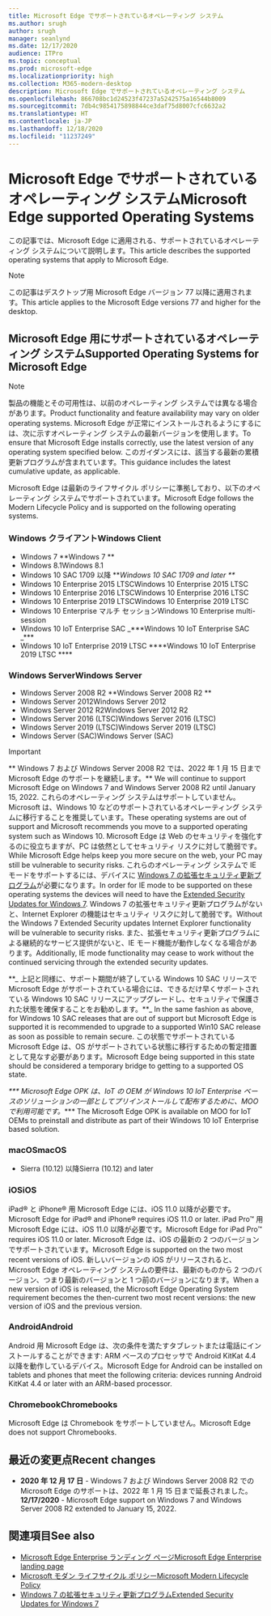```yaml
---
title: Microsoft Edge でサポートされているオペレーティング システム
ms.author: srugh
author: srugh
manager: seanlynd
ms.date: 12/17/2020
audience: ITPro
ms.topic: conceptual
ms.prod: microsoft-edge
ms.localizationpriority: high
ms.collection: M365-modern-desktop
description: Microsoft Edge でサポートされているオペレーティング システム
ms.openlocfilehash: 866708bc1d24523f47237a5242575a16544b8009
ms.sourcegitcommit: 7db4c9854175898844ce3daf75d8007cfc6632a2
ms.translationtype: HT
ms.contentlocale: ja-JP
ms.lasthandoff: 12/18/2020
ms.locfileid: "11237249"
---
```

# <span data-ttu-id="17449-103">Microsoft Edge でサポートされているオペレーティング システム</span><span class="sxs-lookup"><span data-stu-id="17449-103">Microsoft Edge supported Operating Systems</span></span>

<span data-ttu-id="17449-104">この記事では、Microsoft Edge に適用される、サポートされているオペレーティング システムについて説明します。</span><span class="sxs-lookup"><span data-stu-id="17449-104">This article describes the supported operating systems that apply to Microsoft Edge.</span></span>

> [!NOTE]
> <span data-ttu-id="17449-105">この記事はデスクトップ用 Microsoft Edge バージョン 77 以降に適用されます。</span><span class="sxs-lookup"><span data-stu-id="17449-105">This article applies to the Microsoft Edge versions 77 and higher for the desktop.</span></span>

## <span data-ttu-id="17449-106">Microsoft Edge 用にサポートされているオペレーティング システム</span><span class="sxs-lookup"><span data-stu-id="17449-106">Supported Operating Systems for Microsoft Edge</span></span>

> [!NOTE]
> <span data-ttu-id="17449-107">製品の機能とその可用性は、以前のオペレーティング システムでは異なる場合があります。</span><span class="sxs-lookup"><span data-stu-id="17449-107">Product functionality and feature availability may vary on older operating systems.</span></span> <span data-ttu-id="17449-108">Microsoft Edge が正常にインストールされるようにするには、次に示すオペレーティング システムの最新バージョンを使用します。</span><span class="sxs-lookup"><span data-stu-id="17449-108">To ensure that Microsoft Edge installs correctly, use the latest version of any operating system specified below.</span></span> <span data-ttu-id="17449-109">このガイダンスには、該当する最新の累積更新プログラムが含まれています。</span><span class="sxs-lookup"><span data-stu-id="17449-109">This guidance includes the latest cumulative update, as applicable.</span></span>

<span data-ttu-id="17449-110">Microsoft Edge は最新のライフサイクル ポリシーに準拠しており、以下のオペレーティング システムでサポートされています。</span><span class="sxs-lookup"><span data-stu-id="17449-110">Microsoft Edge follows the Modern Lifecycle Policy and is supported on the following operating systems.</span></span>

### <span data-ttu-id="17449-111">Windows クライアント</span><span class="sxs-lookup"><span data-stu-id="17449-111">Windows Client</span></span>

- <span data-ttu-id="17449-112">Windows 7 \*\*</span><span class="sxs-lookup"><span data-stu-id="17449-112">Windows 7 \*\*</span></span>
- <span data-ttu-id="17449-113">Windows 8.1</span><span class="sxs-lookup"><span data-stu-id="17449-113">Windows 8.1</span></span>
- <span data-ttu-id="17449-114">Windows 10 SAC 1709 以降 \*\*_</span><span class="sxs-lookup"><span data-stu-id="17449-114">Windows 10 SAC 1709 and later \*\*_</span></span>
- <span data-ttu-id="17449-115">Windows 10 Enterprise 2015 LTSC</span><span class="sxs-lookup"><span data-stu-id="17449-115">Windows 10 Enterprise 2015 LTSC</span></span>
- <span data-ttu-id="17449-116">Windows 10 Enterprise 2016 LTSC</span><span class="sxs-lookup"><span data-stu-id="17449-116">Windows 10 Enterprise 2016 LTSC</span></span>
- <span data-ttu-id="17449-117">Windows 10 Enterprise 2019 LTSC</span><span class="sxs-lookup"><span data-stu-id="17449-117">Windows 10 Enterprise 2019 LTSC</span></span>
- <span data-ttu-id="17449-118">Windows 10 Enterprise マルチ セッション</span><span class="sxs-lookup"><span data-stu-id="17449-118">Windows 10 Enterprise multi-session</span></span>
- <span data-ttu-id="17449-119">Windows 10 IoT Enterprise SAC _\*\*\*</span><span class="sxs-lookup"><span data-stu-id="17449-119">Windows 10 IoT Enterprise SAC _\*\*\*</span></span>
- <span data-ttu-id="17449-120">Windows 10 IoT Enterprise 2019 LTSC \*\*\*\*</span><span class="sxs-lookup"><span data-stu-id="17449-120">Windows 10 IoT Enterprise 2019 LTSC \*\*\*\*</span></span>

### <span data-ttu-id="17449-121">Windows Server</span><span class="sxs-lookup"><span data-stu-id="17449-121">Windows Server</span></span>

- <span data-ttu-id="17449-122">Windows Server 2008 R2 \*\*</span><span class="sxs-lookup"><span data-stu-id="17449-122">Windows Server 2008 R2 \*\*</span></span>
- <span data-ttu-id="17449-123">Windows Server 2012</span><span class="sxs-lookup"><span data-stu-id="17449-123">Windows Server 2012</span></span>
- <span data-ttu-id="17449-124">Windows Server 2012 R2</span><span class="sxs-lookup"><span data-stu-id="17449-124">Windows Server 2012 R2</span></span>
- <span data-ttu-id="17449-125">Windows Server 2016 (LTSC)</span><span class="sxs-lookup"><span data-stu-id="17449-125">Windows Server 2016 (LTSC)</span></span>
- <span data-ttu-id="17449-126">Windows Server 2019 (LTSC)</span><span class="sxs-lookup"><span data-stu-id="17449-126">Windows Server 2019 (LTSC)</span></span>
- <span data-ttu-id="17449-127">Windows Server (SAC)</span><span class="sxs-lookup"><span data-stu-id="17449-127">Windows Server (SAC)</span></span>

> [!IMPORTANT]
> <span data-ttu-id="17449-128">\*\* Windows 7 および Windows Server 2008 R2 では、2022 年 1 月 15 日まで Microsoft Edge のサポートを継続します。</span><span class="sxs-lookup"><span data-stu-id="17449-128">\*\* We will continue to support Microsoft Edge on Windows 7 and Windows Server 2008 R2 until January 15, 2022.</span></span> <span data-ttu-id="17449-129">これらのオペレーティング システムはサポートしていません。Microsoft は、Windows 10 などのサポートされているオペレーティング システムに移行することを推奨しています。</span><span class="sxs-lookup"><span data-stu-id="17449-129">These operating systems are out of support and Microsoft recommends you move to a supported operating system such as Windows 10.</span></span> <span data-ttu-id="17449-130">Microsoft Edge は Web のセキュリティを強化するのに役立ちますが、PC は依然としてセキュリティ リスクに対して脆弱です。</span><span class="sxs-lookup"><span data-stu-id="17449-130">While Microsoft Edge helps keep you more secure on the web, your PC may still be vulnerable to security risks.</span></span> <span data-ttu-id="17449-131">これらのオペレーティング システムで IE モードをサポートするには、デバイスに [Windows 7 の拡張セキュリティ更新プログラム](https://support.microsoft.com/help/4527878/faq-about-extended-security-updates-for-windows-7)が必要になります。</span><span class="sxs-lookup"><span data-stu-id="17449-131">In order for IE mode to be supported on these operating systems the devices will need to have the [Extended Security Updates for Windows 7](https://support.microsoft.com/help/4527878/faq-about-extended-security-updates-for-windows-7).</span></span> <span data-ttu-id="17449-132">Windows 7 の拡張セキュリティ更新プログラムがないと、Internet Explorer の機能はセキュリティ リスクに対して脆弱です。</span><span class="sxs-lookup"><span data-stu-id="17449-132">Without the Windows 7 Extended Security updates Internet Explorer functionality will be vulnerable to security risks.</span></span> <span data-ttu-id="17449-133">また、拡張セキュリティ更新プログラムによる継続的なサービス提供がないと、IE モード機能が動作しなくなる場合があります。</span><span class="sxs-lookup"><span data-stu-id="17449-133">Additionally, IE mode functionality may cease to work without the continued servicing through the extended security updates.</span></span>  
>
> <span data-ttu-id="17449-134">\*\*_ 上記と同様に、サポート期間が終了している Windows 10 SAC リリースで Microsoft Edge がサポートされている場合には、できるだけ早くサポートされている Windows 10 SAC リリースにアップグレードし、セキュリティで保護された状態を確保することをお勧めします。</span><span class="sxs-lookup"><span data-stu-id="17449-134">\*\*_ In the same fashion as above, for Windows 10 SAC releases that are out of support but Microsoft Edge is supported it is recommended to upgrade to a supported Win10 SAC release as soon as possible to remain secure.</span></span> <span data-ttu-id="17449-135">この状態でサポートされている Microsoft Edge は、OS がサポートされている状態に移行するための暫定措置として見なす必要があります。</span><span class="sxs-lookup"><span data-stu-id="17449-135">Microsoft Edge being supported in this state should be considered a temporary bridge to getting to a supported OS state.</span></span>
>
> <span data-ttu-id="17449-136">_\*\*\* Microsoft Edge OPK は、IoT の OEM が Windows 10 IoT Enterprise ベースのソリューションの一部としてプリインストールして配布するために、MOO で利用可能です。</span><span class="sxs-lookup"><span data-stu-id="17449-136">_\*\*\* The Microsoft Edge OPK is available on MOO for IoT OEMs to preinstall and distribute as part of their Windows 10 IoT Enterprise based solution.</span></span>

### <span data-ttu-id="17449-137">macOS</span><span class="sxs-lookup"><span data-stu-id="17449-137">macOS</span></span>

- <span data-ttu-id="17449-138">Sierra (10.12) 以降</span><span class="sxs-lookup"><span data-stu-id="17449-138">Sierra (10.12) and later</span></span>

### <span data-ttu-id="17449-139">iOS</span><span class="sxs-lookup"><span data-stu-id="17449-139">iOS</span></span>

<span data-ttu-id="17449-140">iPad&reg; と iPhone&reg; 用 Microsoft Edge には、iOS 11.0 以降が必要です。</span><span class="sxs-lookup"><span data-stu-id="17449-140">Microsoft Edge for iPad&reg; and iPhone&reg; requires iOS 11.0 or later.</span></span> <span data-ttu-id="17449-141">iPad Pro&trade; 用 Microsoft Edge には、iOS 11.0 以降が必要です。</span><span class="sxs-lookup"><span data-stu-id="17449-141">Microsoft Edge for iPad Pro&trade; requires iOS 11.0 or later.</span></span> <span data-ttu-id="17449-142">Microsoft Edge は、iOS の最新の 2 つのバージョンでサポートされています。</span><span class="sxs-lookup"><span data-stu-id="17449-142">Microsoft Edge is supported on the two most recent versions of iOS.</span></span> <span data-ttu-id="17449-143">新しいバージョンの iOS がリリースされると、Microsoft Edge オペレーティング システムの要件は、最新のものから 2 つのバージョン、つまり最新のバージョンと 1 つ前のバージョンになります。</span><span class="sxs-lookup"><span data-stu-id="17449-143">When a new version of iOS is released, the Microsoft Edge Operating System requirement becomes the then-current two most recent versions: the new version of iOS and the previous version.</span></span>

### <span data-ttu-id="17449-144">Android</span><span class="sxs-lookup"><span data-stu-id="17449-144">Android</span></span>

<span data-ttu-id="17449-145">Android 用 Microsoft Edge は、次の条件を満たすタブレットまたは電話にインストールすることができます: ARM ベースのプロセッサで Android KitKat 4.4 以降を動作しているデバイス。</span><span class="sxs-lookup"><span data-stu-id="17449-145">Microsoft Edge for Android can be installed on tablets and phones that meet the following criteria: devices running Android KitKat 4.4 or later with an ARM-based processor.</span></span>

### <span data-ttu-id="17449-146">Chromebook</span><span class="sxs-lookup"><span data-stu-id="17449-146">Chromebooks</span></span>

<span data-ttu-id="17449-147">Microsoft Edge は Chromebook をサポートしていません。</span><span class="sxs-lookup"><span data-stu-id="17449-147">Microsoft Edge does not support Chromebooks.</span></span>

## <span data-ttu-id="17449-148">最近の変更点</span><span class="sxs-lookup"><span data-stu-id="17449-148">Recent changes</span></span>

- <span data-ttu-id="17449-149">**2020 年 12 月 17 日** - Windows 7 および Windows Server 2008 R2 での Microsoft Edge のサポートは、2022 年 1 月 15 日まで延長されました。</span><span class="sxs-lookup"><span data-stu-id="17449-149">**12/17/2020** - Microsoft Edge support on Windows 7 and Windows Server 2008 R2 extended to January 15, 2022.</span></span>

## <span data-ttu-id="17449-150">関連項目</span><span class="sxs-lookup"><span data-stu-id="17449-150">See also</span></span>

- [<span data-ttu-id="17449-151">Microsoft Edge Enterprise ランディング ページ</span><span class="sxs-lookup"><span data-stu-id="17449-151">Microsoft Edge Enterprise landing page</span></span>](https://aka.ms/EdgeEnterprise)
- [<span data-ttu-id="17449-152">Microsoft モダン ライフサイクル ポリシー</span><span class="sxs-lookup"><span data-stu-id="17449-152">Microsoft Modern Lifecycle Policy</span></span>](https://support.microsoft.com/help/30881/modern-lifecycle-policy)
- [<span data-ttu-id="17449-153">Windows 7 の拡張セキュリティ更新プログラム</span><span class="sxs-lookup"><span data-stu-id="17449-153">Extended Security Updates for Windows 7</span></span>](https://support.microsoft.com/help/4527878/faq-about-extended-security-updates-for-windows-7)
